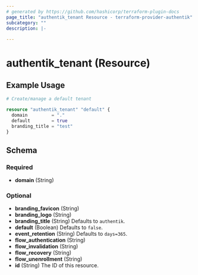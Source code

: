 ```yaml
---
# generated by https://github.com/hashicorp/terraform-plugin-docs
page_title: "authentik_tenant Resource - terraform-provider-authentik"
subcategory: ""
description: |-
  
---
```


# authentik_tenant (Resource)



## Example Usage

```terraform
# Create/manage a default tenant

resource "authentik_tenant" "default" {
  domain         = "."
  default        = true
  branding_title = "test"
}
```

<!-- schema generated by tfplugindocs -->
## Schema

### Required

- **domain** (String)

### Optional

- **branding_favicon** (String)
- **branding_logo** (String)
- **branding_title** (String) Defaults to `authentik`.
- **default** (Boolean) Defaults to `false`.
- **event_retention** (String) Defaults to `days=365`.
- **flow_authentication** (String)
- **flow_invalidation** (String)
- **flow_recovery** (String)
- **flow_unenrollment** (String)
- **id** (String) The ID of this resource.


